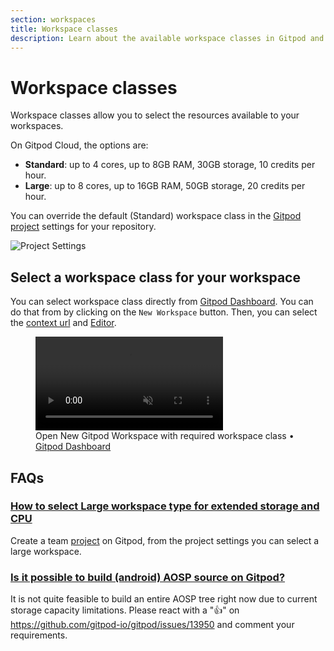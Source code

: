 ```yaml
---
section: workspaces
title: Workspace classes
description: Learn about the available workspace classes in Gitpod and how to configure your workspaces to use them. You can choose between standard or large workspace classes.
---
```


# Workspace classes

Workspace classes allow you to select the resources available to your workspaces.

On Gitpod Cloud, the options are:

-   **Standard**: up to 4 cores, up to 8GB RAM, 30GB storage, 10 credits per hour.
-   **Large**: up to 8 cores, up to 16GB RAM, 50GB storage, 20 credits per hour.

You can override the default (Standard) workspace class in the [Gitpod project](/docs/configure/projects) settings for your repository.

![Project Settings](/images/docs/project-settings.png)

## Select a workspace class for your workspace

You can select workspace class directly from [Gitpod Dashboard](https://gitpod.io/workspaces). You can do that from by clicking on the `New Workspace` button. Then, you can select the [context url](/docs/introduction/learn-gitpod/context-url) and [Editor](/docs/references/ides-and-editors).

<figure>
<video onloadstart="this.playbackRate = 1.5;" controls playsinline autoplay loop muted class="shadow-medium w-full rounded-xl max-w-2xl mt-x-small" alt="Start Gitpod new workspace with options" src="/images/docs/new-workspace-start-with-options.webm" type="video/webm"></video>
    <figcaption>Open New Gitpod Workspace with required workspace class • <a href="https://gitpod.io/workspaces">Gitpod Dashboard</a></figcaption>
</figure>

## FAQs

### [How to select Large workspace type for extended storage and CPU](https://discord.com/channels/816244985187008514/1061902096389111849)

<!-- DISCORD_BOT_FAQ - DO NOT REMOVE -->

Create a team [project](/docs/configure/projects) on Gitpod, from the project settings you can select a large workspace.

### [Is it possible to build (android) AOSP source on Gitpod?](https://discord.com/channels/816244985187008514/1055454782908792843)

<!-- DISCORD_BOT_FAQ - DO NOT REMOVE -->

It is not quite feasible to build an entire AOSP tree right now due to current storage capacity limitations. Please react with a "👍" on https://github.com/gitpod-io/gitpod/issues/13950 and comment your requirements.
